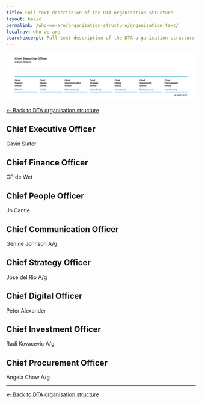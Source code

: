 ```yaml
---
title: Full text description of the DTA organisation structure
layout: basic
permalink: /who-we-are/organisation-structure/organisation-text/
localnav: who-we-are
searchexcerpt: Full text description of the DTA organisation structure as on 1 July 2017.
---
```


![Thumbnail of the Government Digital Transformation Roadmap](/images/DTA_Orgchart_2017_Julyv3.png)

[&larr; Back to DTA organisation structure](/who-we-are/organisation-structure/)

## Chief Executive Officer

Gavin Slater

## Chief Finance Officer

GP de Wet

## Chief People Officer

Jo Cantle

## Chief Communication Officer

Genine Johnson A/g

## Chief Strategy Officer

Jose del Rio A/g

## Chief Digital Officer

Peter Alexander

## Chief Investment Officer

Radi Kovacevic A/g

## Chief Procurement Officer

Angela Chow A/g

<hr />

[&larr; Back to DTA organisation structure](/who-we-are/organisation-structure/)
